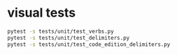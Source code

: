 
# visual tests

``` bash
pytest -s tests/unit/test_verbs.py
pytest -s tests/unit/test_delimiters.py
pytest -s tests/unit/test_code_edition_delimiters.py
```
